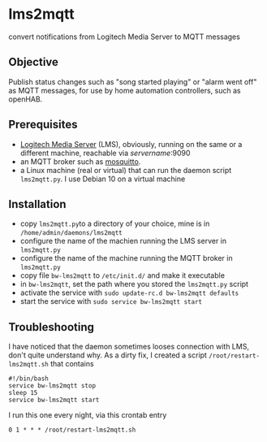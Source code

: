 lms2mqtt
====
convert notifications from Logitech Media Server to MQTT messages

## Objective
Publish status changes such as "song started playing" or "alarm went off" as MQTT messages, for use by home automation controllers, such as openHAB.

## Prerequisites
* [Logitech Media Server](https://wiki.slimdevices.com/index.php/Logitech_Media_Server.html) (LMS), obviously, running on the same or a different machine, reachable via *servername*:9090
* an MQTT broker such as [mosquitto](https://mosquitto.org/).
* a Linux machine (real or virtual) that can run the daemon script `lms2mqtt.py`. I use Debian 10 on a virtual machine

## Installation
* copy `lms2mqtt.py`to a directory of your choice, mine is in `/home/admin/daemons/lms2mqtt`
* configure the name of the machien running the LMS server in `lms2mqtt.py`
* configure the name of the machine running the MQTT broker in `lms2mqtt.py`
* copy file `bw-lms2mqtt` to `/etc/init.d/` and make it executable
* in `bw-lms2mqtt`, set the path where you stored the `lms2mqtt.py` script 
* activate the service with `sudo update-rc.d bw-lms2mqtt defaults`
* start the service with `sudo service bw-lms2mqtt start`

## Troubleshooting
I have noticed that the daemon sometimes looses connection with LMS, don't quite understand why. As a dirty fix, I created a script `/root/restart-lms2mqtt.sh` that contains
```shell
#!/bin/bash
service bw-lms2mqtt stop
sleep 15
service bw-lms2mqtt start
```
I run this one every night, via this crontab entry
```
0 1 * * * /root/restart-lms2mqtt.sh
```
